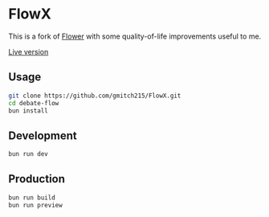 # FlowX

This is a fork of [Flower](https://github.com/Ashwagandhae/debate-flow) with some quality-of-life improvements useful to me.

[Live version](https://flow.gmitch215.xyz)

## Usage

```bash
git clone https://github.com/gmitch215/FlowX.git
cd debate-flow
bun install
```

## Development

```bash
bun run dev
```

## Production

```bash
bun run build
bun run preview
```
